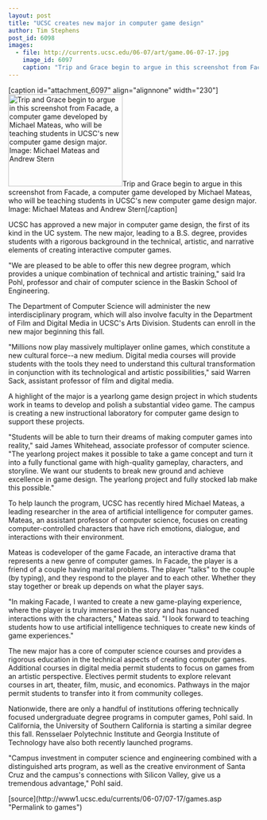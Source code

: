 ```yaml
---
layout: post
title: "UCSC creates new major in computer game design"
author: Tim Stephens 
post_id: 6098
images:
  - file: http://currents.ucsc.edu/06-07/art/game.06-07-17.jpg
    image_id: 6097
    caption: "Trip and Grace begin to argue in this screenshot from Facade, a computer game developed by Michael Mateas, who will be teaching students in UCSC's new computer game design major. Image: Michael Mateas and Andrew Stern"
---
```


[caption id="attachment_6097" align="alignnone" width="230"]<a href="http://localhost/mysite/wp-content/uploads/2006/07/game.06-07-17.jpg"><img class="size-full wp-image-6097" src="http://localhost/mysite/wp-content/uploads/2006/07/game.06-07-17.jpg" alt="Trip and Grace begin to argue in this screenshot from Facade, a computer game developed by Michael Mateas, who will be teaching students in UCSC's new computer game design major. Image: Michael Mateas and Andrew Stern" width="230" height="185" /></a>Trip and Grace begin to argue in this screenshot from Facade, a computer game developed by Michael Mateas, who will be teaching students in UCSC's new computer game design major. Image: Michael Mateas and Andrew Stern[/caption]
<a name="content" id="content"></a>
<p>
  UCSC has approved a new major in computer game design, the first of its kind in the UC system. The new major, leading to a B.S. degree, provides students with a rigorous background in the technical, artistic, and narrative elements of creating interactive computer games.
</p>
<p>
  "We are pleased to be able to offer this new degree program, which provides a unique combination of technical and artistic training," said Ira Pohl, professor and chair of computer science in the Baskin School of Engineering.
</p>
<p>
  The Department of Computer Science will administer the new interdisciplinary program, which will also involve faculty in the Department of Film and Digital Media in UCSC's Arts Division. Students can enroll in the new major beginning this fall.
</p>
<p>
  "Millions now play massively multiplayer online games, which constitute a new cultural force--a new medium. Digital media courses will provide students with the tools they need to understand this cultural transformation in conjunction with its technological and artistic possibilities," said Warren Sack, assistant professor of film and digital media.
</p>
<p>
  A highlight of the major is a yearlong game design project in which students work in teams to develop and polish a substantial video game. The campus is creating a new instructional laboratory for computer game design to support these projects.
</p>
<p>
  "Students will be able to turn their dreams of making computer games into reality," said James Whitehead, associate professor of computer science. "The yearlong project makes it possible to take a game concept and turn it into a fully functional game with high-quality gameplay, characters, and storyline. We want our students to break new ground and achieve excellence in game design. The yearlong project and fully stocked lab make this possible."
</p>
<p>
  To help launch the program, UCSC has recently hired Michael Mateas, a leading researcher in the area of artificial intelligence for computer games. Mateas, an assistant professor of computer science, focuses on creating computer-controlled characters that have rich emotions, dialogue, and interactions with their environment.
</p>
<p>
  Mateas is codeveloper of the game Facade, an interactive drama that represents a new genre of computer games. In Facade, the player is a friend of a couple having marital problems. The player "talks" to the couple (by typing), and they respond to the player and to each other. Whether they stay together or break up depends on what the player says.
</p>
<p>
  "In making Facade, I wanted to create a new game-playing experience, where the player is truly immersed in the story and has nuanced interactions with the characters," Mateas said. "I look forward to teaching students how to use artificial intelligence techniques to create new kinds of game experiences."
</p>
<p>
  The new major has a core of computer science courses and provides a rigorous education in the technical aspects of creating computer games. Additional courses in digital media permit students to focus on games from an artistic perspective. Electives permit students to explore relevant courses in art, theater, film, music, and economics. Pathways in the major permit students to transfer into it from community colleges.
</p>
<p>
  Nationwide, there are only a handful of institutions offering technically focused undergraduate degree programs in computer games, Pohl said. In California, the University of Southern California is starting a similar degree this fall. Rensselaer Polytechnic Institute and Georgia Institute of Technology have also both recently launched programs.
</p>
<p>
  "Campus investment in computer science and engineering combined with a distinguished arts program, as well as the creative environment of Santa Cruz and the campus's connections with Silicon Valley, give us a tremendous advantage," Pohl said.
</p>
[source](http://www1.ucsc.edu/currents/06-07/07-17/games.asp "Permalink to games")
